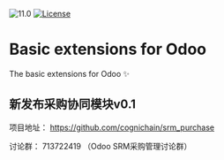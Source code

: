 ![11.0](https://img.shields.io/badge/12.0-success-brightgreen.svg)
[![License](https://img.shields.io/badge/license-LGPL--3.0-blue.svg)](https://www.gnu.org/licenses/lgpl-3.0-standalone.html)

# Basic extensions for Odoo

The basic extensions for Odoo ✨

## 新发布采购协同模块v0.1

项目地址：
https://github.com/cognichain/srm_purchase

讨论群：
713722419 （Odoo SRM采购管理讨论群）
